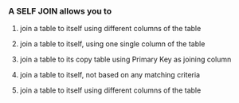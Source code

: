 ### A SELF JOIN allows you to

1. join a table to itself using different columns of the table
1. join a table to itself, using one single column of the table
1. join a table to its copy table using Primary Key as joining column
1. join a table to itself, not based on any matching criteria


1. join a table to itself using different columns of the table